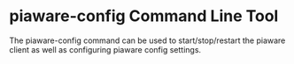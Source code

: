 # piaware-config Command Line Tool

The piaware-config command can be used to start/stop/restart the piaware client as well as configuring piaware config settings.
